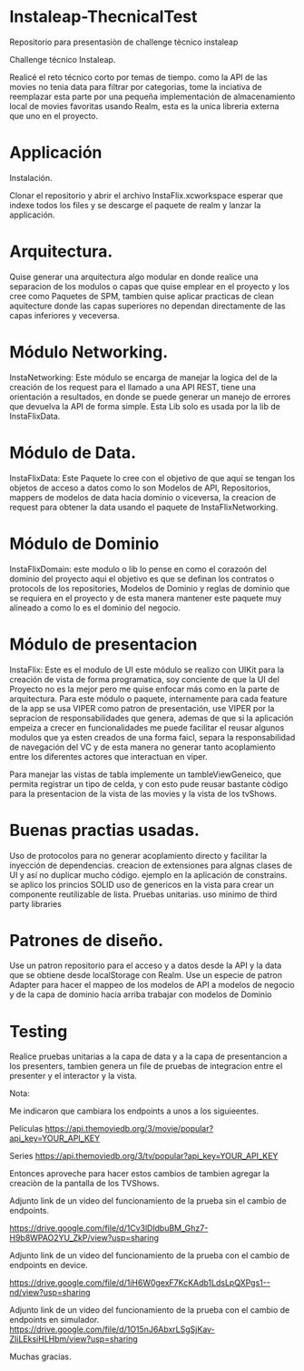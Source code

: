 # Instaleap-ThecnicalTest
Repositorio para presentasiòn de challenge tècnico instaleap

Challenge técnico Instaleap.

Realicé el reto técnico corto por temas de tiempo. como la API de las movies no tenia data para filtrar por categorias, tome la inciativa de reemplazar esta parte por una pequeña implementación de almacenamiento local de movies favoritas usando Realm, esta es la unica libreria externa que uno en el proyecto.

# Applicación

Instalación.

Clonar el repositorio y abrir el archivo InstaFlix.xcworkspace esperar que indexe todos los files y se descarge el paquete de realm y lanzar la applicación.

# Arquitectura.

Quise generar una arquitectura algo modular en donde realice una separacion de los modulos o capas que quise emplear en el proyecto y los cree como Paquetes de SPM, tambien quise  aplicar practicas de clean aquitecture donde las capas superiores no dependan directamente de las capas inferiores y veceversa.

# Módulo Networking. 
InstaNetworking: Este módulo se encarga de manejar la logica del de la creación de los request para el llamado a una API REST, tiene una orientación a resultados, en donde se puede generar un manejo de errores que devuelva la API de forma simple. Esta Lib solo es usada por la lib de InstaFlixData.

# Módulo de Data.
InstaFlixData: Este Paquete lo cree con el objetivo de que aquí se tengan los objetos de acceso a datos como lo son Modelos de API, Repositorios, mappers de modelos de data hacia dominio o viceversa, la creacion de request para obtener la data usando el paquete de InstaFlixNetworking.

# Módulo de Dominio
InstaFlixDomain: este modulo o lib lo pense en como el corazoón del dominio del proyecto aqui el objetivo es que se definan los contratos o protocols de los repositories, Modelos de Dominio y reglas de dominio que se requiera en el proyecto y de esta manera mantener este paquete muy alineado a como lo es el dominio del negocio. 

# Módulo de presentacion 
InstaFlix: Este es el modulo de UI  este módulo se realizo con UIKit para la creación de vista de forma programatica, soy conciente de que la UI del Proyecto no es la mejor pero me quise enfocar más como en la parte de arquitectura.
Para este módulo o paquete, internamente para cada feature de la app se usa VIPER como patron de presentación, use VIPER por la sepracion de responsabilidades que genera, ademas de que si la aplicación empeiza a crecer en funcionalidades me puede facilitar el reusar algunos modulos que ya esten creados de una forma faicl, separa la responsabilidad de navegación del VC y de esta manera no generar tanto acoplamiento entre los diferentes actores que interactuan en viper. 

Para manejar las vistas de tabla implemente un tambleViewGeneico, que permita registrar un tipo de celda, y con esto pude reusar bastante còdigo para la presentacion de la vista de las movies y la vista de los tvShows.

# Buenas practias usadas.
Uso de protocolos para no generar acoplamiento directo y facilitar la inyección de dependencias.
creacion de extensiones para algnas clases de UI y así no duplicar mucho código. ejemplo en la aplicación de constrains.
se aplico los princios SOLID
uso de genericos en la vista para crear un componente reutilizable de lista.
Pruebas unitarias.
uso minimo de third party libraries

# Patrones de diseño.
Use un patron repositorio para el acceso y a datos desde la API y la data que se obtiene desde localStorage con Realm.
Use un especie de patron Adapter para hacer el mappeo de los modelos de API  a modelos de negocio y de la capa de dominio hacia arriba trabajar con modelos de Dominio

# Testing
Realice pruebas unitarias a la capa de data y a la capa de presentancion a los presenters, tambien genera un file de pruebas de integracion entre el presenter y el interactor y la vista.


Nota:

Me indicaron que cambiara los endpoints a unos a los siguieentes.

Películas
https://api.themoviedb.org/3/movie/popular?api_key=YOUR_API_KEY

Series
https://api.themoviedb.org/3/tv/popular?api_key=YOUR_API_KEY

Entonces aproveche para hacer estos cambios de tambien agregar la creaciòn de la pantalla de los TVShows.

Adjunto link de un video del funcionamiento de la prueba sin el cambio de endpoints.

https://drive.google.com/file/d/1Cv3lDldbuBM_Ghz7-H9b8WPAO2YU_ZkP/view?usp=sharing


Adjunto link de un video del funcionamiento de la prueba con el cambio de endpoints en device.

https://drive.google.com/file/d/1iH6W0gexF7KcKAdb1LdsLpQXPgs1--nd/view?usp=sharing

Adjunto link de un video del funcionamiento de la prueba con el cambio de endpoints en simulador.
https://drive.google.com/file/d/1O15nJ6AbxrLSgSjKav-ZIiLEksiHLHbm/view?usp=sharing

Muchas gracias. 

